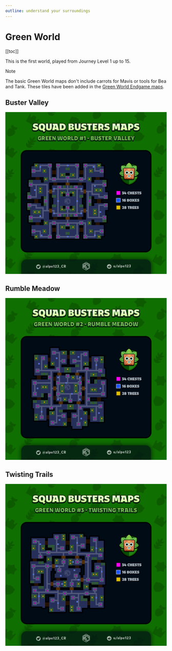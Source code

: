 ```yaml
---
outline: understand your surroundings
---
```



# Green World

[[toc]]

This is the first world, played from Journey Level 1 up to 15.

> [!NOTE]
> The basic Green World maps don't include carrots for Mavis or tools for Bea and Tank. These tiles have been added in the [Green World Endgame maps](/sb/maps_w1e).


## Buster Valley

![Green World Buster Valley](/assets/sb_maps_1_g_1.png)

## Rumble Meadow

![Green World Rumble Meadow](/assets/sb_maps_1_g_2.png)

## Twisting Trails

![Green World Twisting Trails](/assets/sb_maps_1_g_3.png)

